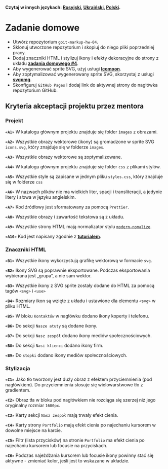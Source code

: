 **Czytaj w innych językach: [Rosyjski](README.md), [Ukraiński](README.ua.md),
[Polski](README.pl.md).**

# Zadanie domowe

- Utwórz repozytorium `goit-markup-hw-04`.
- Sklonuj utworzone repozytorium i skopiuj do niego pliki poprzedniej pracy.
- Dodaj znaczniki HTML i stylizuj ikony i efekty dekoracyjne do strony z układu
  [**zadania domowego #4**](https://www.figma.com/file/SqiyweSseH96c3wVZmnGfq/Zadanie-domowe-GOIT-Polska?node-id=2286%3A2).
- Aby wygenerować sprite SVG, użyj usługi [**Icomoon**](https://icomoon.io/).
- Aby zoptymalizować wygenerowany sprite SVG, skorzystaj z usługi
  [**svgomg**](https://jakearchibald.github.io/svgomg/).
- Skonfiguruj `GitHub Pages` i dodaj link do aktywnej strony do nagłówka
  repozytorium GitHub.

## Kryteria akceptacji projektu przez mentora

### Projekt

**`«A1»`** W katalogu głównym projektu znajduje się folder `images` z obrazami.

**`«A2»`** Wszystkie obrazy wektorowe (ikony) są gromadzone w sprite SVG
`icons.svg`, który znajduje się w folderze `images`.

**`«A3»`** Wszystkie obrazy wektorowe są zoptymalizowane.

**`«A4»`** W katalogu głównym projektu znajduje się folder `css` z plikami
stylów.

**`«A5»`** Wszystkie style są zapisane w jednym pliku `styles.css`, który
znajduje się w folderze `css`

**`«A6»`** W nazwach plików nie ma wielkich liter, spacji i transliteracji, a
jedynie litery i słowa w języku angielskim.

**`«A7»`** Kod źródłowy jest sformatowany za pomocą `Prettier`.

**`«A8»`** Wszystkie obrazy i zawartość tekstowa są z układu.

**`«A9»`** Wszystkie strony HTML mają normalizator stylu
[`modern-nomalize`](https://github.com/sindresorhus/modern-normalize).

**`«A10»`** Kod jest napisany zgodnie z [**tutorialem**](https://codeguide.co/).

### Znaczniki HTML

**`«B1»`** Wszystkie ikony wykorzystują grafikę wektorową w formacie `svg`.

**`«B2»`** Ikony SVG są poprawnie eksportowane. Podczas eksportowania wybierana
jest „grupa”, a nie sam wektor.

**`«B3»`** Wszystkie ikony z SVG sprite zostały dodane do HTML za pomocą tagów
`<svg>` i `<use>`

**`«B4»`** Rozmiary ikon są wzięte z układu i ustawione dla elementu `<svg>` w
pliku HTML.

**`«B5»`** W bloku `Kontaktów` w nagłówku dodano ikony koperty i telefonu.

**`«B6»`** Do sekcji `Nasze atuty` są dodane ikony.

**`«B7»`** Do sekcji `Nasz zespół` dodano ikony mediów społecznościowych.

**`«B8»`** Do sekcji `Nasi klienci` dodano ikony firm.

**`«B9»`** Do `stopki` dodano ikony mediów społecznościowych.

### Stylizacja

**`«C1»`** Jako tło tworzony jest duży obraz z efektem przyciemnienia (pod
nagłówkiem). Do przyciemnienia stosuje się wielowarstwowe tło z gradientem.

**`«C2»`** Obraz tła w bloku pod nagłówkiem nie rozciąga się szerzej niż jego
oryginalny rozmiar `1600рх`.

**`«C3»`** Karty sekcji `Nasz zespół` mają trwały efekt cienia.

**`«C4»`** Karty strony `Portfolio` mają efekt cienia po najechaniu kursorem w
dowolne miejsce na karcie.

**`«C5»`** Filtr (lista przycisków) na stronie `Portfolio` ma efekt cienia po
najechaniu kursorem lub focusie na przyciskach.

**`«C6»`** Podczas najeżdżania kursorem lub focusie ikony powinny stać się
aktywne - zmieniać kolor, jeśli jest to wskazane w układzie.
